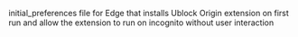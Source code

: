 initial_preferences file for Edge that installs Ublock Origin 
extension on first run and allow the extension to run on incognito 
without user interaction
